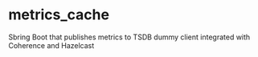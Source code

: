 # metrics_cache
Sbring Boot that publishes metrics to TSDB dummy client integrated with Coherence and Hazelcast 
